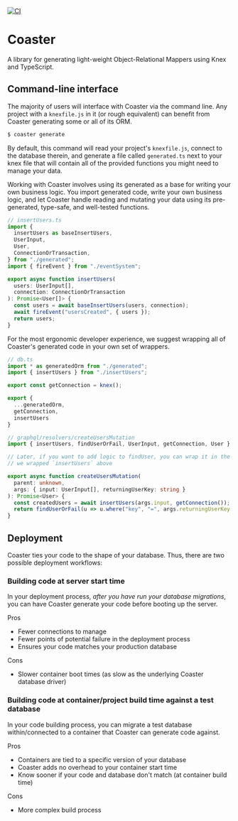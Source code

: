 [![CI](https://github.com/baublet/coaster/actions/workflows/continuous-testing.yml/badge.svg)](https://github.com/baublet/coaster/actions/workflows/continuous-testing.yml)

# Coaster

A library for generating light-weight Object-Relational Mappers using Knex and TypeScript.

## Command-line interface

The majority of users will interface with Coaster via the command line. Any project with a `knexfile.js` in it (or rough equivalent) can benefit from Coaster generating some or all of its ORM.

```sh
$ coaster generate
```

By default, this command will read your project's `knexfile.js`, connect to the database therein, and generate a file called `generated.ts` next to your knex file that will contain all of the provided functions you might need to manage your data.

Working with Coaster involves using its generated as a base for writing your own business logic. You import generated code, write your own business logic, and let Coaster handle reading and mutating your data using its pre-generated, type-safe, and well-tested functions.

```ts
// insertUsers.ts
import {
  insertUsers as baseInsertUsers,
  UserInput,
  User,
  ConnectionOrTransaction,
} from "./generated";
import { fireEvent } from "./eventSystem";

export async function insertUsers(
  users: UserInput[],
  connection: ConnectionOrTransaction
): Promise<User[]> {
  const users = await baseInsertUsers(users, connection);
  await fireEvent("usersCreated", { users });
  return users;
}
```

For the most ergonomic developer experience, we suggest wrapping all of Coaster's generated code in your own set of wrappers.

```ts
// db.ts
import * as generatedOrm from "./generated";
import { insertUsers } from "./insertUsers";

export const getConnection = knex();

export {
  ...generatedOrm,
  getConnection,
  insertUsers
}

// graphql/resolvers/createUsersMutation
import { insertUsers, findUserOrFail, UserInput, getConnection, User } from "./db";

// Later, if you want to add logic to findUser, you can wrap it in the same way
// we wrapped `insertUsers` above

export async function createUsersMutation(
  parent: unknown,
  args: { input: UserInput[], returningUserKey: string }
): Promise<User> {
  const createdUsers = await insertUsers(args.input, getConnection());
  return findUserOrFail(u => u.where("key", "=", args.returningUserKey ));
}

```

## Deployment

Coaster ties your code to the shape of your database. Thus, there are two possible deployment workflows:

### Building code at server start time

In your deployment process, _after you have run your database migrations_, you can have Coaster generate your code before booting up the server.

Pros

- Fewer connections to manage
- Fewer points of potential failure in the deployment process
- Ensures your code matches your production database

Cons

- Slower container boot times (as slow as the underlying Coaster database driver)

### Building code at container/project build time against a test database

In your code building process, you can migrate a test database within/connected to a container that Coaster can generate code against.

Pros

- Containers are tied to a specific version of your database
- Coaster adds no overhead to your container start time
- Know sooner if your code and database don't match (at container build time)

Cons

- More complex build process
